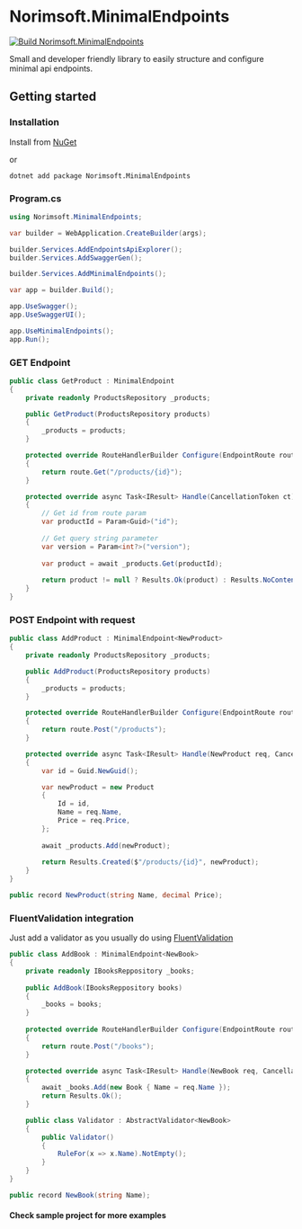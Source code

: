 # Norimsoft.MinimalEndpoints
[![Build Norimsoft.MinimalEndpoints](https://github.com/meeron/Norimsoft.MinimalEndpoints/actions/workflows/ci.yml/badge.svg?branch=master)](https://github.com/meeron/Norimsoft.MinimalEndpoints/actions/workflows/ci.yml)

Small and developer friendly library to easily structure and configure minimal api endpoints.

## Getting started
### Installation
Install from [NuGet](https://www.nuget.org/packages/Norimsoft.MinimalEndpoints)

or
```shell
dotnet add package Norimsoft.MinimalEndpoints
```

### Program.cs
```cs
using Norimsoft.MinimalEndpoints;

var builder = WebApplication.CreateBuilder(args);

builder.Services.AddEndpointsApiExplorer();
builder.Services.AddSwaggerGen();

builder.Services.AddMinimalEndpoints();

var app = builder.Build();

app.UseSwagger();
app.UseSwaggerUI();

app.UseMinimalEndpoints();
app.Run();
```
### GET Endpoint
```cs
public class GetProduct : MinimalEndpoint
{
    private readonly ProductsRepository _products;

    public GetProduct(ProductsRepository products)
    {
        _products = products;
    }

    protected override RouteHandlerBuilder Configure(EndpointRoute route)
    {
        return route.Get("/products/{id}");
    }

    protected override async Task<IResult> Handle(CancellationToken ct)
    {
        // Get id from route param
        var productId = Param<Guid>("id");
        
        // Get query string parameter
        var version = Param<int?>("version");
        
        var product = await _products.Get(productId);
        
        return product != null ? Results.Ok(product) : Results.NoContent();
    }
}
```
### POST Endpoint with request
```cs
public class AddProduct : MinimalEndpoint<NewProduct>
{
    private readonly ProductsRepository _products;

    public AddProduct(ProductsRepository products)
    {
        _products = products;
    }

    protected override RouteHandlerBuilder Configure(EndpointRoute route)
    {
        return route.Post("/products");
    }

    protected override async Task<IResult> Handle(NewProduct req, CancellationToken ct)
    {
        var id = Guid.NewGuid();

        var newProduct = new Product
        {
            Id = id,
            Name = req.Name,
            Price = req.Price,
        };
        
        await _products.Add(newProduct);
        
        return Results.Created($"/products/{id}", newProduct);
    }
}

public record NewProduct(string Name, decimal Price);
```
### FluentValidation integration
Just add a validator as you usually do using [FluentValidation](https://docs.fluentvalidation.net/en/latest/start.html)
```cs
public class AddBook : MinimalEndpoint<NewBook>
{
    private readonly IBooksReppository _books;
    
    public AddBook(IBooksReppository books)
    {
        _books = books;
    }
    
    protected override RouteHandlerBuilder Configure(EndpointRoute route)
    {
        return route.Post("/books");
    }

    protected override async Task<IResult> Handle(NewBook req, CancellationToken ct)
    {
        await _books.Add(new Book { Name = req.Name });
        return Results.Ok();
    }

    public class Validator : AbstractValidator<NewBook>
    {
        public Validator()
        {
            RuleFor(x => x.Name).NotEmpty();
        }
    }
}

public record NewBook(string Name);
```

#### Check sample project for more examples
